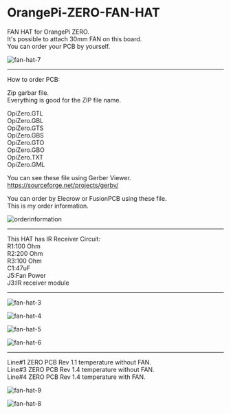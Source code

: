 # OrangePi-ZERO-FAN-HAT
FAN HAT for OrangePi ZERO.   
It's possible to attach 30mm FAN on this board.   
You can order your PCB by yourself.   

![fan-hat-7](https://user-images.githubusercontent.com/6020549/30236881-e1022aa0-955f-11e7-981e-05ddf31f22e0.JPG)


----

How to order PCB:   

Zip garbar file.   
Everything is good for the ZIP file name.   

OpiZero.GTL   
OpiZero.GBL   
OpiZero.GTS   
OpiZero.GBS   
OpiZero.GTO   
OpiZero.GBO   
OpiZero.TXT   
OpiZero.GML   


You can see these file using Gerber Viewer.   
https://sourceforge.net/projects/gerbv/   

You can order by Elecrow or FusionPCB using these file.   
This is my order information.   

![orderinformation](https://user-images.githubusercontent.com/6020549/30236849-dec78f06-955e-11e7-9ac2-2fa6ef892bd1.JPG)

----

This HAT has IR Receiver Circuit:   
R1:100 Ohm   
R2:200 Ohm   
R3:100 Ohm   
C1:47uF   
J5:Fan Power   
J3:IR receiver module   

----

![fan-hat-3](https://user-images.githubusercontent.com/6020549/30236874-c6033dfc-955f-11e7-9182-d3702575fda0.JPG)

![fan-hat-4](https://user-images.githubusercontent.com/6020549/30236875-cada0f7c-955f-11e7-9b37-686b668f652e.JPG)

![fan-hat-5](https://user-images.githubusercontent.com/6020549/30236877-cdc38128-955f-11e7-9f76-9d0f30d49631.JPG)

![fan-hat-6](https://user-images.githubusercontent.com/6020549/30236879-d510ee66-955f-11e7-84b1-5888b6e463aa.JPG)

----

Line#1 ZERO PCB Rev 1.1 temperature without FAN.   
Line#3 ZERO PCB Rev 1.4 temperature without FAN.   
Line#4 ZERO PCB Rev 1.4 temperature with FAN.   

![fan-hat-9](https://user-images.githubusercontent.com/6020549/30236883-e5f5fdc0-955f-11e7-8895-50cc09fd9373.JPG)

![fan-hat-8](https://user-images.githubusercontent.com/6020549/30236884-e9c0f644-955f-11e7-8b4c-6276a1f41309.JPG)

